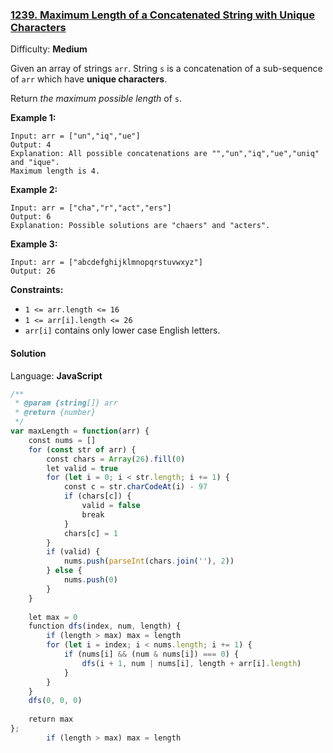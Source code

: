 ### [1239\. Maximum Length of a Concatenated String with Unique Characters](https://leetcode.com/problems/maximum-length-of-a-concatenated-string-with-unique-characters/)

Difficulty: **Medium**


Given an array of strings `arr`. String `s` is a concatenation of a sub-sequence of `arr` which have **unique characters**.

Return _the maximum possible length_ of `s`.

**Example 1:**

```
Input: arr = ["un","iq","ue"]
Output: 4
Explanation: All possible concatenations are "","un","iq","ue","uniq" and "ique".
Maximum length is 4.
```

**Example 2:**

```
Input: arr = ["cha","r","act","ers"]
Output: 6
Explanation: Possible solutions are "chaers" and "acters".
```

**Example 3:**

```
Input: arr = ["abcdefghijklmnopqrstuvwxyz"]
Output: 26
```

**Constraints:**

*   `1 <= arr.length <= 16`
*   `1 <= arr[i].length <= 26`
*   `arr[i]` contains only lower case English letters.


#### Solution

Language: **JavaScript**

```javascript
/**
 * @param {string[]} arr
 * @return {number}
 */
var maxLength = function(arr) {
    const nums = []
    for (const str of arr) {
        const chars = Array(26).fill(0)
        let valid = true
        for (let i = 0; i < str.length; i += 1) {
            const c = str.charCodeAt(i) - 97
            if (chars[c]) {
                valid = false
                break
            }
            chars[c] = 1
        }
        if (valid) {
            nums.push(parseInt(chars.join(''), 2))
        } else {
            nums.push(0)
        }
    }
    
    let max = 0
    function dfs(index, num, length) {
        if (length > max) max = length
        for (let i = index; i < nums.length; i += 1) {
            if (nums[i] && (num & nums[i]) === 0) {
                dfs(i + 1, num | nums[i], length + arr[i].length)
            }
        }
    }
    dfs(0, 0, 0)
    
    return max
};
        if (length > max) max = length
```